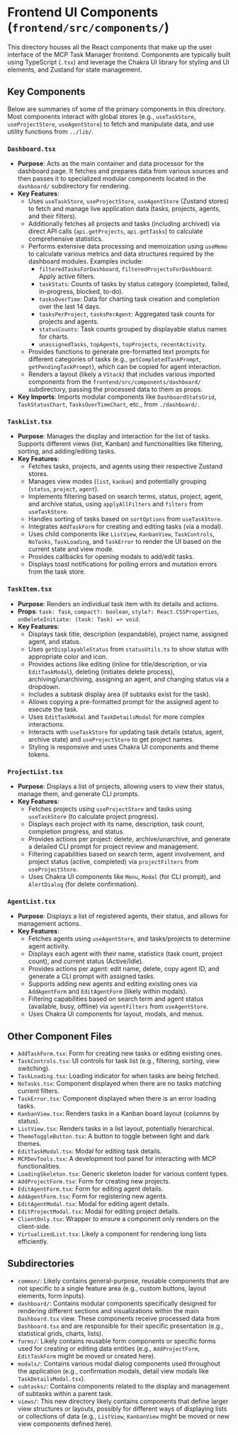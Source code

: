 # Frontend UI Components (`frontend/src/components/`)

This directory houses all the React components that make up the user interface of the MCP Task Manager frontend.
Components are typically built using TypeScript (`.tsx`) and leverage the Chakra UI library for styling and UI elements, and Zustand for state management.

## Key Components

Below are summaries of some of the primary components in this directory. Most components interact with global stores (e.g., `useTaskStore`, `useProjectStore`, `useAgentStore`) to fetch and manipulate data, and use utility functions from `../lib/`.

### `Dashboard.tsx`
-   **Purpose**: Acts as the main container and data processor for the dashboard page. It fetches and prepares data from various sources and then passes it to specialized modular components located in the `dashboard/` subdirectory for rendering.
-   **Key Features**:
    -   Uses `useTaskStore`, `useProjectStore`, `useAgentStore` (Zustand stores) to fetch and manage live application data (tasks, projects, agents, and their filters).
    -   Additionally fetches all projects and tasks (including archived) via direct API calls (`api.getProjects`, `api.getTasks`) to calculate comprehensive statistics.
    -   Performs extensive data processing and memoization using `useMemo` to calculate various metrics and data structures required by the dashboard modules. Examples include:
        -   `filteredTasksForDashboard`, `filteredProjectsForDashboard`: Apply active filters.
        -   `taskStats`: Counts of tasks by status category (completed, failed, in-progress, blocked, to-do).
        -   `tasksOverTime`: Data for charting task creation and completion over the last 14 days.
        -   `tasksPerProject`, `tasksPerAgent`: Aggregated task counts for projects and agents.
        -   `statusCounts`: Task counts grouped by displayable status names for charts.
        -   `unassignedTasks`, `topAgents`, `topProjects`, `recentActivity`.
    -   Provides functions to generate pre-formatted text prompts for different categories of tasks (e.g., `getCompletedTaskPrompt`, `getPendingTaskPrompt`), which can be copied for agent interaction.
    -   Renders a layout (likely a `VStack`) that includes various imported components from the `frontend/src/components/dashboard/` subdirectory, passing the processed data to them as props.
-   **Key Imports**: Imports modular components like `DashboardStatsGrid`, `TaskStatusChart`, `TasksOverTimeChart`, etc., from `./dashboard/`.

### `TaskList.tsx`
-   **Purpose**: Manages the display and interaction for the list of tasks. Supports different views (list, Kanban) and functionalities like filtering, sorting, and adding/editing tasks.
-   **Key Features**:
    -   Fetches tasks, projects, and agents using their respective Zustand stores.
    -   Manages view modes (`list`, `kanban`) and potentially grouping (`status`, `project`, `agent`).
    -   Implements filtering based on search terms, status, project, agent, and archive status, using `applyAllFilters` and `filters` from `useTaskStore`.
    -   Handles sorting of tasks based on `sortOptions` from `useTaskStore`.
    -   Integrates `AddTaskForm` for creating and editing tasks (via a modal).
    -   Uses child components like `ListView`, `KanbanView`, `TaskControls`, `NoTasks`, `TaskLoading`, and `TaskError` to render the UI based on the current state and view mode.
    -   Provides callbacks for opening modals to add/edit tasks.
    -   Displays toast notifications for polling errors and mutation errors from the task store.

### `TaskItem.tsx`
-   **Purpose**: Renders an individual task item with its details and actions.
-   **Props**: `task: Task`, `compact?: boolean`, `style?: React.CSSProperties`, `onDeleteInitiate: (task: Task) => void`.
-   **Key Features**:
    -   Displays task title, description (expandable), project name, assigned agent, and status.
    -   Uses `getDisplayableStatus` from `statusUtils.ts` to show status with appropriate color and icon.
    -   Provides actions like editing (inline for title/description, or via `EditTaskModal`), deleting (initiates delete process), archiving/unarchiving, assigning an agent, and changing status via a dropdown.
    -   Includes a subtask display area (if subtasks exist for the task).
    -   Allows copying a pre-formatted prompt for the assigned agent to execute the task.
    -   Uses `EditTaskModal` and `TaskDetailsModal` for more complex interactions.
    -   Interacts with `useTaskStore` for updating task details (status, agent, archive state) and `useProjectStore` to get project names.
    -   Styling is responsive and uses Chakra UI components and theme tokens.

### `ProjectList.tsx`
-   **Purpose**: Displays a list of projects, allowing users to view their status, manage them, and generate CLI prompts.
-   **Key Features**:
    -   Fetches projects using `useProjectStore` and tasks using `useTaskStore` (to calculate project progress).
    -   Displays each project with its name, description, task count, completion progress, and status.
    -   Provides actions per project: delete, archive/unarchive, and generate a detailed CLI prompt for project review and management.
    -   Filtering capabilities based on search term, agent involvement, and project status (active, completed) via `projectFilters` from `useProjectStore`.
    -   Uses Chakra UI components like `Menu`, `Modal` (for CLI prompt), and `AlertDialog` (for delete confirmation).

### `AgentList.tsx`
-   **Purpose**: Displays a list of registered agents, their status, and allows for management actions.
-   **Key Features**:
    -   Fetches agents using `useAgentStore`, and tasks/projects to determine agent activity.
    -   Displays each agent with their name, statistics (task count, project count), and current status (Active/Idle).
    -   Provides actions per agent: edit name, delete, copy agent ID, and generate a CLI prompt with assigned tasks.
    -   Supports adding new agents and editing existing ones via `AddAgentForm` and `EditAgentForm` (likely within modals).
    -   Filtering capabilities based on search term and agent status (available, busy, offline) via `agentFilters` from `useAgentStore`.
    -   Uses Chakra UI components for layout, modals, and menus.

## Other Component Files

-   `AddTaskForm.tsx`: Form for creating new tasks or editing existing ones.
-   `TaskControls.tsx`: UI controls for task list (e.g., filtering, sorting, view switching).
-   `TaskLoading.tsx`: Loading indicator for when tasks are being fetched.
-   `NoTasks.tsx`: Component displayed when there are no tasks matching current filters.
-   `TaskError.tsx`: Component displayed when there is an error loading tasks.
-   `KanbanView.tsx`: Renders tasks in a Kanban board layout (columns by status).
-   `ListView.tsx`: Renders tasks in a list layout, potentially hierarchical.
-   `ThemeToggleButton.tsx`: A button to toggle between light and dark themes.
-   `EditTaskModal.tsx`: Modal for editing task details.
-   `MCPDevTools.tsx`: A development tool panel for interacting with MCP functionalities.
-   `LoadingSkeleton.tsx`: Generic skeleton loader for various content types.
-   `AddProjectForm.tsx`: Form for creating new projects.
-   `EditAgentForm.tsx`: Form for editing agent details.
-   `AddAgentForm.tsx`: Form for registering new agents.
-   `EditAgentModal.tsx`: Modal for editing agent details.
-   `EditProjectModal.tsx`: Modal for editing project details.
-   `ClientOnly.tsx`: Wrapper to ensure a component only renders on the client-side.
-   `VirtualizedList.tsx`: Likely a component for rendering long lists efficiently.

## Subdirectories

-   `common/`: Likely contains general-purpose, reusable components that are not specific to a single feature area (e.g., custom buttons, layout elements, form inputs).
-   `dashboard/`: Contains modular components specifically designed for rendering different sections and visualizations within the main `Dashboard.tsx` view. These components receive processed data from `Dashboard.tsx` and are responsible for their specific presentation (e.g., statistical grids, charts, lists).
-   `forms/`: Likely contains reusable form components or specific forms used for creating or editing data entities (e.g., `AddProjectForm`, `EditTaskForm` might be moved or created here).
-   `modals/`: Contains various modal dialog components used throughout the application (e.g., confirmation modals, detail view modals like `TaskDetailsModal.tsx`).
-   `subtasks/`: Contains components related to the display and management of subtasks within a parent task.
-   `views/`: This new directory likely contains components that define larger view structures or layouts, possibly for different ways of displaying lists or collections of data (e.g., `ListView`, `KanbanView` might be moved or new view components defined here). 